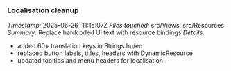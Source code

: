 ### Localisation cleanup
*Timestamp:* 2025-06-26T11:15:07Z
*Files touched:* src/Views, src/Resources
*Summary:* Replace hardcoded UI text with resource bindings
*Details:*
- added 60+ translation keys in Strings.hu/en
- replaced button labels, titles, headers with DynamicResource
- updated tooltips and menu headers for localisation

